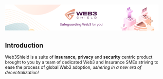 # ![Web3Shield Banner](https://raw.githubusercontent.com/Web3Shield/.github/master/assets/banner.png)

## Introduction

Web3Shield is a suite of **insurance**, **privacy** and **security** centric product brought to you by a team of dedicated Web3 and Insurance SMEs striving to ease the process of global Web3 adoption, *ushering in a new era of decentralization!*

